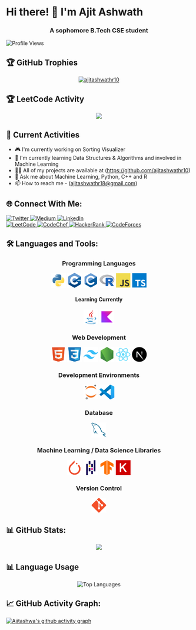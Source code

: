 # Hi there! 👋 I'm Ajit Ashwath

<h3 align = "center">A sophomore B.Tech CSE student</h3>

![Profile Views](https://komarev.com/ghpvc/?username=ajitashwathr10&color=brightgreen&style=flat&label=Profile+views)

## 🏆 GitHub Trophies
<p align="center">
  <a href="https://github.com/ryo-ma/github-profile-trophy"><img src="https://github-profile-trophy.vercel.app/?username=ajitashwathr10&theme=radical" alt="ajitashwathr10"/></a> 
</p>


## 🏆 LeetCode Activity
<p align = "center">
  <img align = top flex-grow=1 src="https://leetcard.jacoblin.cool/introvertedcapybara?theme=dark&font=Nunito&ext=heatmap" />  
</p>


## 🚀 Current Activities

- 🎮 I'm currently working on Sorting Visualizer
- 🌱 I'm currently learning Data Structures & Algorithms and involved in Machine Learning
- 👨‍💻 All of my projects are available at (https://github.com/ajitashwathr10)
- 💬 Ask me about Machine Learning, Python, C++ and R
- 📫 How to reach me - (ajitashwathr18@gmail.com)

## 🌐 Connect With Me:
<div align="left">
  <!-- Twitter -->
  <a href="https://x.com/ajitashwath_r" target="blank">
    <img src="https://img.shields.io/badge/Twitter-%231DA1F2.svg?style=for-the-badge&logo=Twitter&logoColor=white" alt="Twitter" />
  </a>
  <!-- Medium -->
  <a href="your-medium-profile-url" target="blank">
    <img src="https://img.shields.io/badge/Medium-12100E?style=for-the-badge&logo=medium&logoColor=white" alt="Medium" />
  </a>
  <!-- LinkedIn -->
  <a href="https://www.linkedin.com/in/ajitashwathr10/l" target="blank">
    <img src="https://img.shields.io/badge/LinkedIn-%230077B5.svg?style=for-the-badge&logo=linkedin&logoColor=white" alt="LinkedIn" />
  </a>
  <div align="left">
  <!-- LeetCode -->
  <a href="https://leetcode.com/u/introvertedcapybara/" target="blank">
    <img src="https://img.shields.io/badge/LeetCode-000000?style=for-the-badge&logo=LeetCode&logoColor=#d16c06" alt="LeetCode" />
  </a>
  <!-- CodeChef -->
  <a href="https://www.codechef.com/users/introcapybara" target="blank">
    <img src="https://img.shields.io/badge/CodeChef-%23964B00.svg?style=for-the-badge&logo=CodeChef&logoColor=white" alt="CodeChef" />
  </a>
  <!-- HackerRank -->
  <a href="https://www.hackerrank.com/profile/ajitashwathr18" target="blank">
    <img src="https://img.shields.io/badge/-Hackerrank-2EC866?style=for-the-badge&logo=HackerRank&logoColor=white" alt="HackerRank" />
  </a>
  <!-- CodeForces -->
  <a href="https://codeforces.com/profile/introvertedcapybara" target="blank">
    <img src="https://img.shields.io/badge/Codeforces-445f9d?style=for-the-badge&logo=Codeforces&logoColor=white" alt="CodeForces" />
  </a>
</div>

## 🛠️ Languages and Tools:
<div align = "center">
  <h3>Programming Languages</h3>
  <img src="https://raw.githubusercontent.com/devicons/devicon/master/icons/python/python-original.svg" alt="python" width="40" height="40"/>
  <img src="https://raw.githubusercontent.com/devicons/devicon/master/icons/cplusplus/cplusplus-original.svg" alt="cplusplus" width="40" height="40"/>
  <img src="https://raw.githubusercontent.com/devicons/devicon/master/icons/c/c-original.svg" alt="c" width="40" height="40"/>
  <img src="https://raw.githubusercontent.com/devicons/devicon/master/icons/r/r-original.svg" alt="r" width="40" height="40"/>
  <img src="https://raw.githubusercontent.com/devicons/devicon/master/icons/javascript/javascript-original.svg" alt="javascript" width="40" height="40"/>
  <img src="https://raw.githubusercontent.com/devicons/devicon/master/icons/typescript/typescript-original.svg" alt="typescript" width="40" height="40"/>
  <p></p>
  <h4>Learning Currently</h4>
  <img src="https://raw.githubusercontent.com/devicons/devicon/master/icons/java/java-original.svg" alt="java" width="40" height="40"/>
  <img src="https://raw.githubusercontent.com/devicons/devicon/master/icons/kotlin/kotlin-original.svg" alt="kotlin" width="40" height="40"/>
</div>

<div align = "center">
  <h3>Web Development</h3>
  <!-- <img src="https://raw.githubusercontent.com/devicons/devicon/master/icons/java/java-original.svg" alt="java" width="40" height="40"/> -->
  <img src="https://raw.githubusercontent.com/devicons/devicon/master/icons/html5/html5-original.svg" alt="html5" width="40" height="40"/>
  <img src="https://raw.githubusercontent.com/devicons/devicon/master/icons/css3/css3-original.svg" alt="css3" width="40" height="40"/>
  <img src="https://raw.githubusercontent.com/devicons/devicon/master/icons/tailwindcss/tailwindcss-original.svg" alt="tailwindcss" width="40" height="40"/>
  <img src="https://raw.githubusercontent.com/devicons/devicon/master/icons/nodejs/nodejs-original.svg" alt="nodejs" width="40" height="40"/>
  <img src="https://raw.githubusercontent.com/devicons/devicon/master/icons/react/react-original.svg" alt="react" width="40" height="40"/>
  <img src="https://raw.githubusercontent.com/devicons/devicon/master/icons/nextjs/nextjs-original.svg" alt="nextjs" width="40" height="40"/>
</div>

<div align = "center">
  <h3>Development Environments</h3>
  <img src="https://raw.githubusercontent.com/devicons/devicon/master/icons/jupyter/jupyter-original.svg" alt="jupyter" width="40" height="40"/>
  <img src="https://raw.githubusercontent.com/devicons/devicon/master/icons/vscode/vscode-original.svg" alt="vscode" width="40" height="40"/>
</div>

<div align = "center">
  <h3>Database</h3>
  <img src="https://raw.githubusercontent.com/devicons/devicon/master/icons/mysql/mysql-original.svg" alt="mysql" width="40" height="40"/>
</div>

<div align = "center">
  <h3>Machine Learning / Data Science Libraries</h3>
  <img src="https://raw.githubusercontent.com/devicons/devicon/master/icons/pytorch/pytorch-original.svg" alt="pytorch" width="40" height="40"/>
  <img src="https://raw.githubusercontent.com/devicons/devicon/master/icons/pandas/pandas-original.svg" alt="pandas" width="40" height="40"/>
  <img src="https://raw.githubusercontent.com/devicons/devicon/master/icons/tensorflow/tensorflow-original.svg" alt="tensorflow" width="40" height="40"/>
  <img src="https://raw.githubusercontent.com/devicons/devicon/master/icons/keras/keras-original.svg" alt="keras" width="40" height="40"/>
</div>

<div align = "center">
  <h3>Version Control</h3>
  <img src="https://raw.githubusercontent.com/devicons/devicon/master/icons/git/git-original.svg" alt="git" width="40" height="40"/>
</div>

## 📊 GitHub Stats:
<div align = "center">
  <!-- ![Your Name's GitHub Stats](https://github-readme-stats.vercel.app/api?username=ajitashwathr10&show_icons=true&theme=dark) -->
  <img src = "https://github-readme-stats.vercel.app/api?username=ajitashwathr10&show_icons=true&theme=dark">
</div>

## 📊 Language Usage
<div align="center">
  <img src="https://github-readme-stats.vercel.app/api/top-langs/?username=ajitashwathr10&langs_count=10&title_color=0891b2&text_color=ffffff&icon_color=0891b2&bg_color=1c1917&hide_border=true&locale=en&custom_title=Top%20%Languages" alt="Top Languages" />
</div>

<!-- GitHub Contribution Graph -->
## 📈 GitHub Activity Graph:
[![Ajitashwa's github activity graph](https://github-readme-activity-graph.vercel.app/graph?username=ajitashwathr10&theme=react-dark&hide_border=true&area=true)](https://github.com/ajitashwathr10/github-readme-activity-graph)
